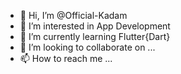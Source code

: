 - 👋 Hi, I’m @Official-Kadam
- 👀 I’m interested in App Development
- 🌱 I’m currently learning Flutter{Dart}
- 💞️ I’m looking to collaborate on ...
- 📫 How to reach me ...

<!---
Official-Kadam/Official-Kadam is a ✨ special ✨ repository because its `README.md` (this file) appears on your GitHub profile.
You can click the Preview link to take a look at your changes.
--->
